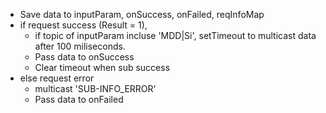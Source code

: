 - Save data to inputParam, onSuccess, onFailed, reqInfoMap
- if request success (Result = 1),
	- if topic of inputParam incluse 'MDD|Si', setTimeout to multicast data after 100 miliseconds. 
	- Pass data to onSuccess
	- Clear timeout when sub success
- else request error
	- multicast 'SUB-INFO_ERROR'
	- Pass data to onFailed
